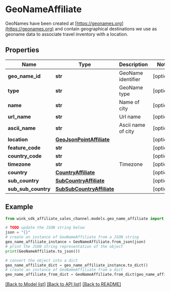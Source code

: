 # GeoNameAffiliate

GeoNames have been created at [https://geonames.org](https://geonames.org) and contain geographical destinations we use as geoname data to associate travel inventory with a location.

## Properties

Name | Type | Description | Notes
------------ | ------------- | ------------- | -------------
**geo_name_id** | **str** | GeoName identifier | [optional] 
**type** | **str** | GeoName type | [optional] 
**name** | **str** | Name of city | [optional] 
**url_name** | **str** | Url name | [optional] 
**ascii_name** | **str** | Ascii name of city | [optional] 
**location** | [**GeoJsonPointAffiliate**](GeoJsonPointAffiliate.md) |  | [optional] 
**feature_code** | **str** |  | [optional] 
**country_code** | **str** |  | [optional] 
**timezone** | **str** | Timezone | [optional] 
**country** | [**CountryAffiliate**](CountryAffiliate.md) |  | [optional] 
**sub_country** | [**SubCountryAffiliate**](SubCountryAffiliate.md) |  | [optional] 
**sub_sub_country** | [**SubSubCountryAffiliate**](SubSubCountryAffiliate.md) |  | [optional] 

## Example

```python
from wink_sdk_affiliate_sales_channel.models.geo_name_affiliate import GeoNameAffiliate

# TODO update the JSON string below
json = "{}"
# create an instance of GeoNameAffiliate from a JSON string
geo_name_affiliate_instance = GeoNameAffiliate.from_json(json)
# print the JSON string representation of the object
print(GeoNameAffiliate.to_json())

# convert the object into a dict
geo_name_affiliate_dict = geo_name_affiliate_instance.to_dict()
# create an instance of GeoNameAffiliate from a dict
geo_name_affiliate_from_dict = GeoNameAffiliate.from_dict(geo_name_affiliate_dict)
```
[[Back to Model list]](../README.md#documentation-for-models) [[Back to API list]](../README.md#documentation-for-api-endpoints) [[Back to README]](../README.md)


